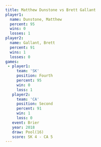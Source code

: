 ```yaml
---
title: Matthew Dunstone vs Brett Gallant
player1:                 
  name: Dunstone, Matthew
  percent: 95            
  wins: 0                
  losses: 1              
player2:                 
  name: Gallant, Brett   
  percent: 91            
  wins: 1                
  losses: 0              
games:
 - player1:          
     team: 'SK'      
     position: Fourth
     percent: 95     
     win: 0          
     loss: 1         
   player2:          
     team: 'CA'      
     position: Second
     percent: 91     
     win: 1          
     loss: 0         
   event: Brier      
   year: 2018        
   draw: Pool(16)    
   score: SK 4 - CA 5
---
```

